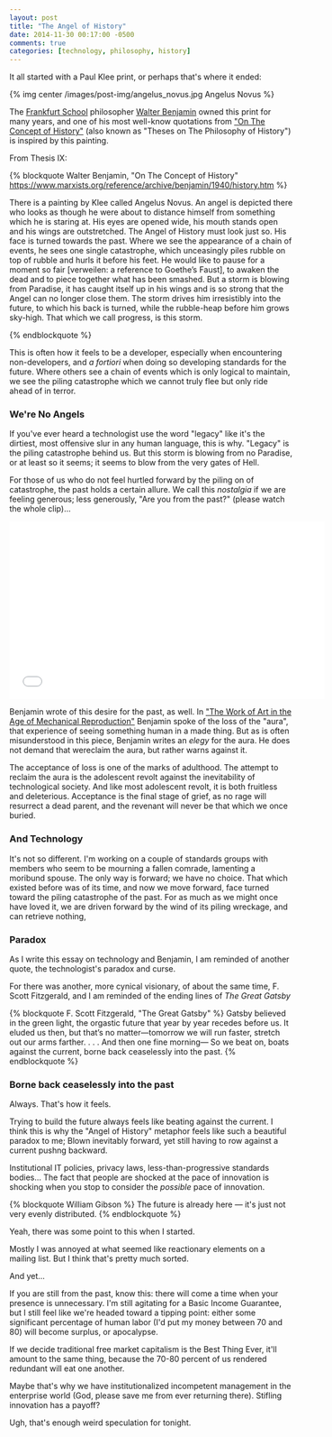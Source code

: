 ```yaml
---
layout: post
title: "The Angel of History"
date: 2014-11-30 00:17:00 -0500
comments: true
categories: [technology, philosophy, history]
---
```


It all started with a Paul Klee print, or perhaps that's where it ended:

{% img center /images/post-img/angelus_novus.jpg Angelus Novus %}

The [Frankfurt School](http://en.wikipedia.org/wiki/Frankfurt_School) philosopher [Walter Benjamin](http://en.wikipedia.org/wiki/Walter_Benjamin) owned this print for many years, and one of his most well-know quotations from ["On The Concept of History"](https://www.marxists.org/reference/archive/benjamin/1940/history.htm) (also known as "Theses on The Philosophy of History") is inspired by this painting.

<!--more-->

From Thesis IX:

{% blockquote Walter Benjamin, "On The Concept of History" https://www.marxists.org/reference/archive/benjamin/1940/history.htm %}

There is a painting by Klee called Angelus Novus. An angel is depicted there who looks as though he were about to distance himself from something which he is staring at. His eyes are opened wide, his mouth stands open and his wings are outstretched. The Angel of History must look just so. His face is turned towards the past. Where we see the appearance of a chain of events, he sees one single catastrophe, which unceasingly piles rubble on top of rubble and hurls it before his feet. He would like to pause for a moment so fair [verweilen: a reference to Goethe’s Faust], to awaken the dead and to piece together what has been smashed. But a storm is blowing from Paradise, it has caught itself up in his wings and is so strong that the Angel can no longer close them. The storm drives him irresistibly into the future, to which his back is turned, while the rubble-heap before him grows sky-high. That which we call progress, is this storm.

{% endblockquote %}

This is often how it feels to be a developer, especially when encountering non-developers, and _a fortiori_ when doing so developing standards for the future. Where others see a chain of events which is only logical to maintain, we see the piling catastrophe which we cannot truly flee but only ride ahead of in terror.

### We're No Angels

If you've ever heard a technologist use the word "legacy" like it's the dirtiest, most offensive slur in any human language, this is why. "Legacy" is the piling catastrophe behind us. But this storm is blowing from no Paradise, or at least so it seems; it seems to blow from the very gates of Hell.

For those of us who do not feel hurtled forward by the piling on of catastrophe, the past holds a certain allure. We call this _nostalgia_ if we are feeling generous; less generously, "Are you from the past?"  (please watch the whole clip)...

<iframe width="560" height="315" src="//www.youtube.com/embed/-E4fm4Wqego" frameborder="0" allowfullscreen></iframe>

Benjamin wrote of this desire for the past, as well. In ["The Work of Art in the Age of Mechanical Reproduction"](https://www.marxists.org/reference/subject/philosophy/works/ge/benjamin.htm) Benjamin spoke of the loss of the "aura", that experience of seeing something human in a made thing. But as is often misunderstood in this piece, Benjamin writes an _elegy_ for the aura. He does not demand that wereclaim the aura, but rather warns against it.

The acceptance of loss is one of the marks of adulthood. The attempt to reclaim the aura is the adolescent revolt against the inevitability of technological society. And like most adolescent revolt, it is both fruitless and deleterious. Acceptance is the final stage of grief, as no rage will resurrect a dead parent, and the revenant will never be that which we once buried.

### And Technology

It's not so different. I'm working on a couple of standards groups with members who seem to be mourning a fallen comrade, lamenting a moribund spouse. The only way is forward; we have no choice. That which existed before was of its time, and now we move forward, face turned toward the piling catastrophe of the past. For as much as we might once have loved it, we are driven forward by the wind of its piling wreckage, and can retrieve nothing,

### Paradox

As I write this essay on technology and Benjamin, I am reminded of another quote, the technologist's paradox and curse.

For there was another, more cynical visionary, of about the same time, F. Scott Fitzgerald, and I am reminded of the ending lines of _The Great Gatsby_

{% blockquote F. Scott Fitzgerald, "The Great Gatsby" %}
Gatsby believed in the green light, the orgastic future that year by year recedes before us. It eluded us then, but that’s no matter—tomorrow we will run faster, stretch out our arms farther. . . . And then one fine morning—
So we beat on, boats against the current, borne back ceaselessly into the past.
{% endblockquote %}

### Borne back ceaselessly into the past

Always. That's how it feels.

Trying to build the future always feels like beating against the current. I think this is why the "Angel of History" metaphor feels like such a beautiful paradox to me; Blown inevitably forward, yet still having to row against a current pushng backward.

Institutional IT policies, privacy laws, less-than-progressive standards bodies... The fact that people are shocked at the pace of innovation is shocking when you stop to consider the _possible_ pace of innovation.

{% blockquote William Gibson %}
The future is already here — it's just not very evenly distributed.
{% endblockquote %}

Yeah, there was some point to this when I started.

Mostly I was annoyed at what seemed like reactionary elements on a mailing list. But I think that's pretty much sorted.

And yet...

If you are still from the past, know this: there will come a time when your presence is unnecessary. I'm still agitating for a Basic Income Guarantee, but I still feel like we're headed toward a tipping point: either some significant percentage of human labor (I'd put my money between 70 and 80) will become surplus, or apocalypse.

If we decide traditional free market capitalism is the Best Thing Ever, it'll amount to the same thing, because the 70-80 percent of us rendered redundant will eat one another.

Maybe that's why we have institutionalized incompetent management in the enterprise world (God, please save me from ever returning there). Stifling innovation has a payoff?

Ugh, that's enough weird speculation for tonight.
